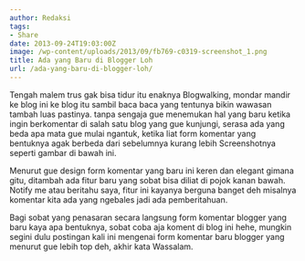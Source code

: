 ```yaml
---
author: Redaksi
tags:
- Share
date: 2013-09-24T19:03:00Z
image: /wp-content/uploads/2013/09/fb769-c0319-screenshot_1.png
title: Ada yang Baru di Blogger Loh
url: /ada-yang-baru-di-blogger-loh/
---
```


Tengah malem trus gak bisa tidur itu enaknya Blogwalking, mondar mandir ke blog ini ke blog itu sambil baca baca yang tentunya bikin wawasan tambah luas pastinya. tanpa sengaja gue menemukan hal yang baru ketika ingin berkomentar di salah satu blog yang gue kunjungi, serasa ada yang beda apa mata gue mulai ngantuk, ketika liat form komentar yang bentuknya agak berbeda dari sebelumnya kurang lebih Screenshotnya seperti gambar di bawah ini.

Menurut gue design form komentar yang baru ini keren dan elegant gimana gitu, ditambah ada fitur baru yang sobat bisa diliat di pojok kanan bawah. Notify me atau beritahu saya, fitur ini kayanya berguna banget deh misalnya komentar kita ada yang ngebales jadi ada pemberitahuan.

Bagi sobat yang penasaran secara langsung form komentar blogger yang baru kaya apa bentuknya, sobat coba aja koment di blog ini hehe, mungkin segini dulu postingan kali ini mengenai form komentar baru blogger yang menurut gue lebih top deh, akhir kata Wassalam.
